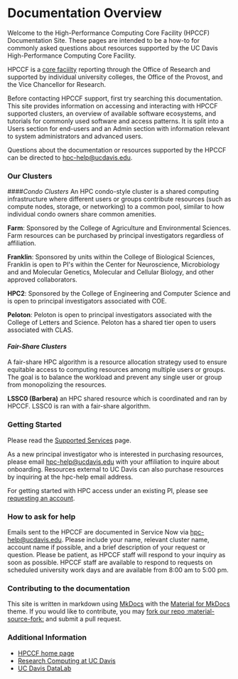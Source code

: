 # Documentation Overview

Welcome to the High-Performance Computing Core Facility (HPCCF) Documentation Site. These pages are intended to be a how-to for commonly asked questions about resources supported by the UC Davis High-Performance Computing Core Facility.

HPCCF is a [core faciilty](https://research.ucdavis.edu/research-support/research-core-facilities/) reporting through the Office of Research and supported by individual university colleges, the Office of the Provost, and the Vice Chancellor for Research.  

Before contacting HPCCF support, first try searching this documentation. This site provides information on accessing and interacting with HPCCF supported clusters, an overview of available software ecosystems, and tutorials for commonly used software and access patterns. It is split into a Users section for end-users and an Admin section with information relevant to system administrators and advanced users.

Questions about the documentation or resources supported by the HPCCF can be directed to hpc-help@ucdavis.edu.

### Our Clusters

####_Condo Clusters_
An HPC condo-style cluster is a shared computing infrastructure where different users or groups contribute resources (such as compute nodes, storage, or networking) to a common pool, similar to how individual condo owners share common amenities.

**Farm**: Sponsored by the College of Agriculture and Environmental Sciences. Farm resources can be purchased by principal investigators regardless of affiliation. 

**Franklin**: Sponsored by units within the College of Biological Sciences, Franklin is open to PI's within the Center for Neuroscience, Microbiology and and Molecular Genetics, Molecular and Cellular Biology, and other approved collaborators.    

**HPC2**: Sponsored by the College of Engineering and Computer Science and is open to principal investigators associated with COE.

**Peloton**: Peloton is open to principal investigators associated with the College of Letters and Science. Peloton has a shared tier open to users associated with CLAS.

#### _Fair-Share Clusters_

A fair-share HPC algorithm is a resource allocation strategy used to ensure equitable access to computing resources among multiple users or groups. The goal is to balance the workload and prevent any single user or group from monopolizing the resources.


**LSSC0 (Barbera)** an HPC shared resource which is coordinated and ran by HPCCF. LSSC0 is ran with a fair-share algorithm. 
### Getting Started

Please read the [Supported Services](https://hpc.ucdavis.edu/supported-services) page.

As a new principal investigator who is interested in purchasing resources, please email hpc-help@ucdavis.edu with your affiliation to inquire about onboarding. Resources external to UC Davis can also purchase resources by inquiring at the hpc-help email address.

For getting started with HPC access under an existing PI, please see [requesting an account](https://docs.hpc.ucdavis.edu/general/account-requests/).

### How to ask for help

Emails sent to the HPCCF are documented in Service Now via hpc-help@ucdavis.edu. Please include your name, relevant cluster name, account name if possible, and a brief description of your request or question. Please be patient, as HPCCF staff will respond to your inquiry as soon as possible. HPCCF staff are available to respond to requests on scheduled university work days and are available from 8:00 am to 5:00 pm. 

### Contributing to the documentation
This site is written in markdown using [MkDocs](https://daringfireball.net/projects/markdown/) with the [Material for MkDocs](https://squidfunk.github.io/mkdocs-material/) theme. If you would like to contribute, you may [fork our repo :material-source-fork:](https://github.com/ucdavis/hpccf-docs/fork) and submit a pull request.

### Additional Information

- [HPCCF home page](https://hpc.ucdavis.edu)
- [Research Computing at UC Davis](https://researchcomputing.ucdavis.edu)
- [UC Davis DataLab](https://datalab.ucdavis.edu)